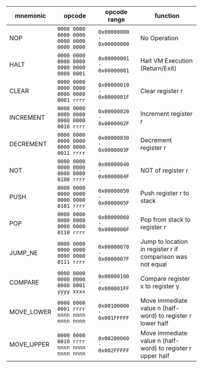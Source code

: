 mnemonic | opcode | opcode range | function
--- | --- | --- | ---
NOP  | `0000 0000 0000 0000 0000 0000 0000 0000` | `0x00000000 - 0x00000000` | No Operation |
HALT  | `0000 0000 0000 0000 0000 0000 0000 0001` | `0x00000001 - 0x00000001` | Halt VM Execution (Return/Exit) |
CLEAR | `0000 0000 0000 0000 0000 0000 0001 rrrr` | `0x00000010 - 0x0000001F` | Clear register r |
INCREMENT | `0000 0000 0000 0000 0000 0000 0010 rrrr` | `0x00000020 - 0x0000002F` | Increment register r |
DECREMENT | `0000 0000 0000 0000 0000 0000 0011 rrrr` | `0x00000030 - 0x0000003F` | Decrement register r |
NOT | `0000 0000 0000 0000 0000 0000 0100 rrrr` | `0x00000040 - 0x0000004F` | NOT of register r |
PUSH | `0000 0000 0000 0000 0000 0000 0101 rrrr` | `0x00000050 - 0x0000005F` | Push register r to stack |
POP | `0000 0000 0000 0000 0000 0000 0110 rrrr` | `0x00000060 - 0x0000006F` | Pop from stack to register r |
JUMP_NE | `0000 0000 0000 0000 0000 0000 0111 rrrr` | `0x00000070 - 0x0000007F` | Jump to location in register r if comparison was not equal |
COMPARE | `0000 0000 0000 0000 0000 0001 yyyy xxxx` | `0x00000100 - 0x000001FF` | Compare register x to register y |
MOVE_LOWER | `0000 0000 0001 rrrr nnnn nnnn nnnn nnnn` | `0x00100000 - 0x001FFFFF` | Move immediate value n (half-word) to register r lower half |
MOVE_UPPER | `0000 0000 0010 rrrr nnnn nnnn nnnn nnnn` | `0x00200060 - 0x002FFFFF` | Move immediate value n (half-word) to register r upper half |
